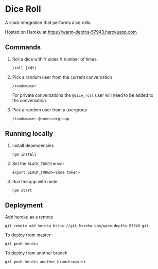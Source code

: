 Dice Roll
=========

A slack integration that performs dice rolls.

Hosted on Heroku at https://warm-depths-57943.herokuapp.com

## Commands

1. Roll a dice with Y sides X number of times.
  
   `/roll [XdY]`

2. Pick a random user from the current conversation

   `/randomuser`

   For private conversations the `@dice_roll` user will need to be added to the conversation

3. Pick a random user from a usergroup

   `/randomuser @someusergroup`

## Running locally

1. Install dependencies
   
   `npm install`

2. Set the `SLACK_TOKEN` envar
   
   `export SLACK_TOKEN=<some token>`
    
3. Run the app with node
   
   `npm start`

## Deployment

Add heroku as a remote

`git remote add heroku https://git.heroku.com/warm-depths-57943.git`

To deploy from master:

`git push heroku`

To deploy from another branch

`git push heroku another_branch:master`

